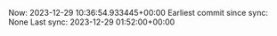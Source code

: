 Now: 2023-12-29 10:36:54.933445+00:00 Earliest commit since sync: None Last sync: 2023-12-29 01:52:00+00:00
